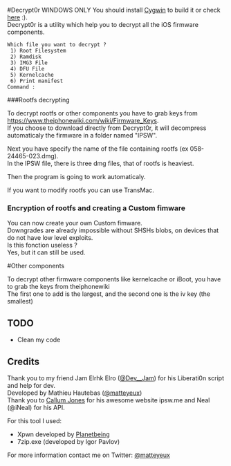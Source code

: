 #Decrypt0r
WINDOWS ONLY
You should install [Cygwin](https://www.cygwin.com/) to build it or check [here](https://github.com/matteyeux/Decrypt0r-for-Windows/releases/download/Decrypt0r/decrypt0r.exe) :).<br> 
Decrypt0r is a utility which help you to decrypt all the iOS firmware components. <br>

```
Which file you want to decrypt ?  
 1) Root Filesystem               
 2) Ramdisk                       
 3) IMG3 File                     
 4) DFU File                      
 5) Kernelcache                   
 6) Print manifest                
Command :
```

###Rootfs decrypting

To decrypt rootfs or other components you have to grab keys from https://www.theiphonewiki.com/wiki/Firmware_Keys. <br>
If you choose to download directly from Decrypt0r, it will decompress automaticaly the firmware in a folder named "IPSW". <br>

Next you have specify the name of the file containing rootfs (ex 058-24465-023.dmg). <br>
In the IPSW file, there is three dmg files, that of rootfs is heaviest. <br>

Then the program is going to work automaticaly. <br>

If you want to modify rootfs you can use TransMac. <br>

### Encryption of rootfs and creating a Custom fimware

You can now create your own Custom fimware. <br>
Downgrades are already impossible without SHSHs blobs, on devices that do not have low level exploits. <br>
Is this fonction useless ? <br>
Yes, but it can still be used. <br>

#Other components

To decrypt other firmware components like kernelcache or iBoot, you have to grab the keys from theiphonewiki <br>
The first one to add is the largest, and the second one is the iv key (the smallest) <br>

## TODO

- Clean my code <br>

## Credits

Thank you to my friend Jam Elrhk Elro ([@Dev__Jam](https://twitter.com/Dev__Jam)) for his Liberati0n script and help for dev. <br>
Developed by Mathieu Hautebas ([@matteyeux](https://twitter.com/matteyeux)) <br>
Thank you to [Callum Jones](https://twitter.com/icj_) for his awesome website ipsw.me and Neal (@iNeal) for his API.<br>

For this tool I used: <br>

- Xpwn developed by [Planetbeing](https://github.com/planetbeing/xpwn) <br>
- 7zip.exe (developed by Igor Pavlov) <br>

For more information contact me on Twitter: [@matteyeux](https://twitter.com/matteyeux) <br>
